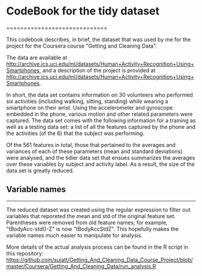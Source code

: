 
# CodeBook for the tidy dataset
=============================

This codebook describes, in brief, the dataset that was used by me for the project for the Coursera course "Getting and Cleaning Data".

The data are available at http://archive.ics.uci.edu/ml/datasets/Human+Activity+Recognition+Using+Smartphones, and a description of the project is provided at
http://archive.ics.uci.edu/ml/datasets/Human+Activity+Recognition+Using+Smartphones.

In short, the data set contains information on 30 volunteers who performed six activities (including walking, sitting, standing) while wearing 
a smartphone on their wrist. Using the accelerometer and gyroscope embedded in the phone, various motion and other related parameters
were captured.
The data set comes with the following information for a training as well as a testing data set: a list of all the features captured
by the phone and the activities (of the 6) that the subject was performing.

Of the 561 features in total, those that pertained to the averages and variances of each of these parameters (mean and standard deviations)
were analysed, and the tidier data set that ensues summarizes the averages over these variables by subject and activity label.
As a result, the size of the data set is greatly reduced.

## Variable names 
----------
The reduced dataset was created using the regular expression to filter out variables that reporeted the mean and std of 
the original feature set.
Parentheses were removed from old feature names; for example, "tBodyAcc-std()-Z" is now "tBodyAccStdZ".
This hopefully makes the variable names much easier to manipulate for analysis.

More details of the actual analysis process can be found in the R script in this repository:
https://github.com/sujatt/Getting_And_Cleaning_Data_Course_Project/blob/master/Coursera/Getting_And_Cleaning_Data/run_analysis.R
